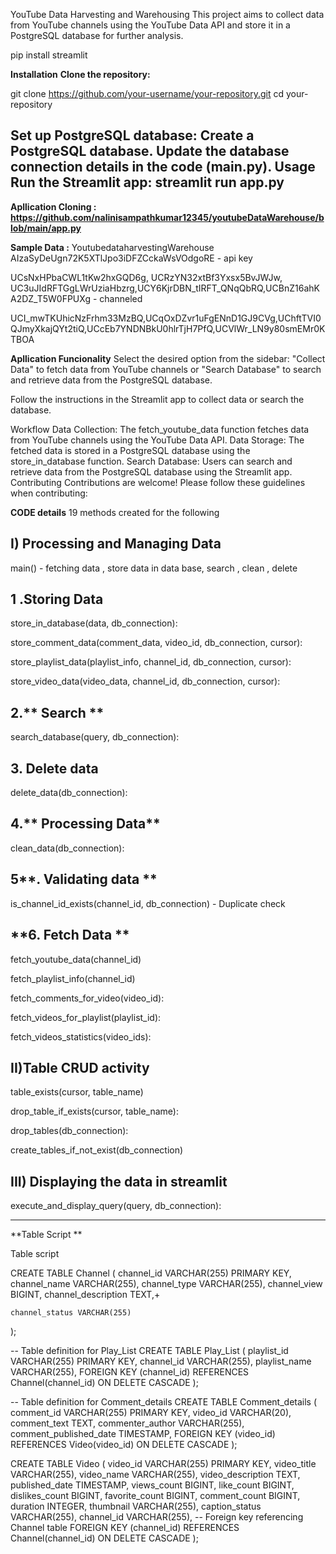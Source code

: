 YouTube Data Harvesting and Warehousing
This project aims to collect data from YouTube channels using the YouTube Data API and store it in a PostgreSQL database for further analysis.

pip install streamlit

**Installation**
**Clone the repository:**


git clone https://github.com/your-username/your-repository.git
cd your-repository

Set up PostgreSQL database:
Create a PostgreSQL database.
Update the database connection details in the code (main.py).
Usage
Run the Streamlit app:
streamlit run app.py
-------------------------------------------------------
**Apllication Cloning : https://github.com/nalinisampathkumar12345/youtubeDataWarehouse/blob/main/app.py**

**Sample Data :**
YoutubedataharvestingWarehouse
AIzaSyDeUgn72K5XTlJpo3iDFZCckaWsVOdgoRE - api key

UCsNxHPbaCWL1tKw2hxGQD6g, UCRzYN32xtBf3Yxsx5BvJWJw, UC3uJIdRFTGgLWrUziaHbzrg,UCY6KjrDBN_tIRFT_QNqQbRQ,UCBnZ16ahKA2DZ_T5W0FPUXg - channeled

UCI_mwTKUhicNzFrhm33MzBQ,UCqOxDZvr1uFgENnD1GJ9CVg,UChftTVI0QJmyXkajQYt2tiQ,UCcEb7YNDNBkU0hlrTjH7PfQ,UCVlWr_LN9y80smEMr0KTBOA

**Apllication Funcionality**
Select the desired option from the sidebar: "Collect Data" to fetch data from YouTube channels or "Search Database" to search and retrieve data from the PostgreSQL database.

Follow the instructions in the Streamlit app to collect data or search the database.

Workflow
Data Collection: The fetch_youtube_data function fetches data from YouTube channels using the YouTube Data API.
Data Storage: The fetched data is stored in a PostgreSQL database using the store_in_database function.
Search Database: Users can search and retrieve data from the PostgreSQL database using the Streamlit app.
Contributing
Contributions are welcome! Please follow these guidelines when contributing:

**CODE details**
19 methods created for the following 


I) Processing and  Managing Data
------------------------------

main()   - fetching data , store data in data base, search , clean , delete 

1 .Storing Data
--------------

store_in_database(data, db_connection):

store_comment_data(comment_data, video_id, db_connection, cursor):

store_playlist_data(playlist_info, channel_id, db_connection, cursor):

store_video_data(video_data, channel_id, db_connection, cursor):


2.** Search **
-------
search_database(query, db_connection):

**3. Delete data**
-------------
delete_data(db_connection):

4.** Processing Data**
--------------
clean_data(db_connection):

5**. Validating data **
-------------------

is_channel_id_exists(channel_id, db_connection) - Duplicate check 


**6. Fetch Data **
------------

fetch_youtube_data(channel_id)

fetch_playlist_info(channel_id)

fetch_comments_for_video(video_id):

fetch_videos_for_playlist(playlist_id):

fetch_videos_statistics(video_ids):


II)Table CRUD activity 
-----------------------

table_exists(cursor, table_name)

drop_table_if_exists(cursor, table_name):

drop_tables(db_connection):

create_tables_if_not_exist(db_connection)



III) Displaying the data in streamlit
----------------------------------

execute_and_display_query(query, db_connection):


-------------------------------------------------
**Table Script **

Table script 

CREATE TABLE Channel (
    channel_id VARCHAR(255) PRIMARY KEY,
    channel_name VARCHAR(255),
    channel_type VARCHAR(255),
    channel_view BIGINT,
    channel_description TEXT,+


    channel_status VARCHAR(255)
);

-- Table definition for Play_List
CREATE TABLE Play_List (
    playlist_id VARCHAR(255) PRIMARY KEY,
    channel_id VARCHAR(255),
    playlist_name VARCHAR(255),
    FOREIGN KEY (channel_id) REFERENCES Channel(channel_id) ON DELETE CASCADE
);

-- Table definition for Comment_details
CREATE TABLE Comment_details (
    comment_id VARCHAR(255) PRIMARY KEY,
    video_id VARCHAR(20),
    comment_text TEXT,
    commenter_author VARCHAR(255),
    comment_published_date TIMESTAMP,
    FOREIGN KEY (video_id) REFERENCES Video(video_id) ON DELETE CASCADE
);

CREATE TABLE Video (
    video_id VARCHAR(255) PRIMARY KEY,
    video_title VARCHAR(255),
    video_name VARCHAR(255),
    video_description TEXT,
    published_date TIMESTAMP,
    views_count BIGINT,
    like_count BIGINT,
    dislikes_count BIGINT,
    favorite_count BIGINT,
    comment_count BIGINT,
    duration INTEGER,
    thumbnail VARCHAR(255),
    caption_status VARCHAR(255),
    channel_id VARCHAR(255),  -- Foreign key referencing Channel table
    FOREIGN KEY (channel_id) REFERENCES Channel(channel_id) ON DELETE CASCADE
);


